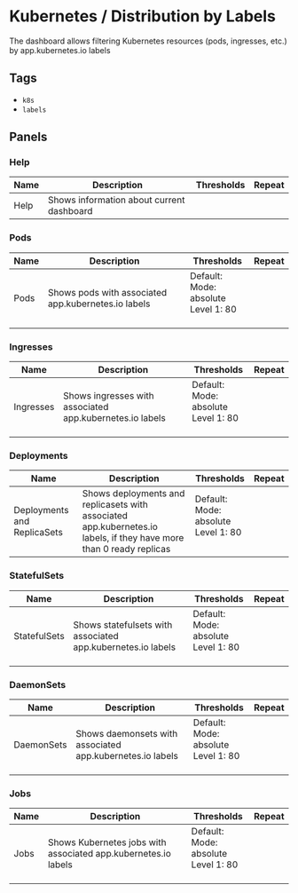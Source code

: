 # Kubernetes / Distribution by Labels

The dashboard allows filtering Kubernetes resources (pods, ingresses, etc.) by app.kubernetes.io labels

## Tags

* `k8s`
* `labels`

## Panels

### Help

<!-- markdownlint-disable line-length -->
| Name | Description | Thresholds | Repeat |
| ---- | ----------- | ---------- | ------ |
| Help | Shows information about current dashboard |  |  |
<!-- markdownlint-enable line-length -->

### Pods

<!-- markdownlint-disable line-length -->
| Name | Description | Thresholds | Repeat |
| ---- | ----------- | ---------- | ------ |
| Pods | Shows pods with associated app.kubernetes.io labels | Default:<br/>Mode: absolute<br/>Level 1: 80<br/><br/> |  |
<!-- markdownlint-enable line-length -->

### Ingresses

<!-- markdownlint-disable line-length -->
| Name | Description | Thresholds | Repeat |
| ---- | ----------- | ---------- | ------ |
| Ingresses | Shows ingresses with associated app.kubernetes.io labels | Default:<br/>Mode: absolute<br/>Level 1: 80<br/><br/> |  |
<!-- markdownlint-enable line-length -->

### Deployments

<!-- markdownlint-disable line-length -->
| Name | Description | Thresholds | Repeat |
| ---- | ----------- | ---------- | ------ |
| Deployments and ReplicaSets | Shows deployments and replicasets with associated app.kubernetes.io labels, if they have more than 0 ready replicas | Default:<br/>Mode: absolute<br/>Level 1: 80<br/><br/> |  |
<!-- markdownlint-enable line-length -->

### StatefulSets

<!-- markdownlint-disable line-length -->
| Name | Description | Thresholds | Repeat |
| ---- | ----------- | ---------- | ------ |
| StatefulSets | Shows statefulsets with associated app.kubernetes.io labels | Default:<br/>Mode: absolute<br/>Level 1: 80<br/><br/> |  |
<!-- markdownlint-enable line-length -->

### DaemonSets

<!-- markdownlint-disable line-length -->
| Name | Description | Thresholds | Repeat |
| ---- | ----------- | ---------- | ------ |
| DaemonSets | Shows daemonsets with associated app.kubernetes.io labels | Default:<br/>Mode: absolute<br/>Level 1: 80<br/><br/> |  |
<!-- markdownlint-enable line-length -->

### Jobs

<!-- markdownlint-disable line-length -->
| Name | Description | Thresholds | Repeat |
| ---- | ----------- | ---------- | ------ |
| Jobs | Shows Kubernetes jobs with associated app.kubernetes.io labels | Default:<br/>Mode: absolute<br/>Level 1: 80<br/><br/> |  |
<!-- markdownlint-enable line-length -->
